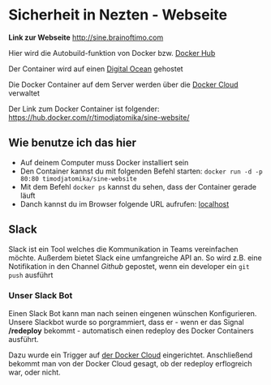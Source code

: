 # Sicherheit in Nezten - Webseite

**Link zur Webseite** http://sine.brainoftimo.com

Hier wird die Autobuild-funktion von Docker bzw. [Docker Hub](https://hub.docker.com)

Der Container wird auf einen [Digital Ocean](https://digitalocean.com) gehostet

Die Docker Container auf dem Server werden über die [Docker Cloud](https://cloud.docker.com) verwaltet

Der Link zum Docker Container ist folgender:
https://hub.docker.com/r/timodjatomika/sine-website/

## Wie benutze ich das hier
- Auf deinem Computer muss Docker installiert sein
- Den Container kannst du mit folgenden Befehl starten: `docker run -d -p 80:80 timodjatomika/sine-website`
- Mit dem Befehl `docker ps` kannst du sehen, dass der Container gerade läuft
- Danch kannst du im Browser folgende URL aufrufen: [localhost](http://localhost/)


## Slack 
Slack ist ein Tool welches die Kommunikation in Teams vereinfachen möchte. Außerdem bietet Slack eine umfangreiche API an.
So wird z.B. eine Notifikation in den Channel *Github* gepostet, wenn ein developer ein `git push` ausführt

### Unser Slack Bot
Einen Slack Bot kann man nach seinen eingenen wünschen Konfigurieren. 
Unsere Slackbot wurde so porgrammiert, dass er - wenn er das Signal **/redeploy** bekommt - automatisch einen redeploy des Docker Containers ausführt.

Dazu wurde ein Trigger auf [der Docker Cloud](https://cloud.docker.com) eingerichtet. Anschließend bekommt man von der Docker Cloud gesagt, ob der redeploy erflogreich war, oder nicht.
